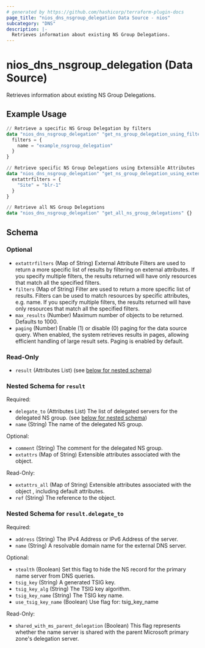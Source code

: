 ```yaml
---
# generated by https://github.com/hashicorp/terraform-plugin-docs
page_title: "nios_dns_nsgroup_delegation Data Source - nios"
subcategory: "DNS"
description: |-
  Retrieves information about existing NS Group Delegations.
---
```


# nios_dns_nsgroup_delegation (Data Source)

Retrieves information about existing NS Group Delegations.

## Example Usage

```terraform
// Retrieve a specific NS Group Delegation by filters
data "nios_dns_nsgroup_delegation" "get_ns_group_delegation_using_filters" {
  filters = {
    name = "example_nsgroup_delegation"
  }
}

// Retrieve specific NS Group Delegations using Extensible Attributes
data "nios_dns_nsgroup_delegation" "get_ns_group_delegation_using_extensible_attributes" {
  extattrfilters = {
    "Site" = "blr-1"
  }
}

// Retrieve all NS Group Delegations
data "nios_dns_nsgroup_delegation" "get_all_ns_group_delegations" {}
```

<!-- schema generated by tfplugindocs -->
## Schema

### Optional

- `extattrfilters` (Map of String) External Attribute Filters are used to return a more specific list of results by filtering on external attributes. If you specify multiple filters, the results returned will have only resources that match all the specified filters.
- `filters` (Map of String) Filter are used to return a more specific list of results. Filters can be used to match resources by specific attributes, e.g. name. If you specify multiple filters, the results returned will have only resources that match all the specified filters.
- `max_results` (Number) Maximum number of objects to be returned. Defaults to 1000.
- `paging` (Number) Enable (1) or disable (0) paging for the data source query. When enabled, the system retrieves results in pages, allowing efficient handling of large result sets. Paging is enabled by default.

### Read-Only

- `result` (Attributes List) (see [below for nested schema](#nestedatt--result))

<a id="nestedatt--result"></a>
### Nested Schema for `result`

Required:

- `delegate_to` (Attributes List) The list of delegated servers for the delegated NS group. (see [below for nested schema](#nestedatt--result--delegate_to))
- `name` (String) The name of the delegated NS group.

Optional:

- `comment` (String) The comment for the delegated NS group.
- `extattrs` (Map of String) Extensible attributes associated with the object.

Read-Only:

- `extattrs_all` (Map of String) Extensible attributes associated with the object , including default attributes.
- `ref` (String) The reference to the object.

<a id="nestedatt--result--delegate_to"></a>
### Nested Schema for `result.delegate_to`

Required:

- `address` (String) The IPv4 Address or IPv6 Address of the server.
- `name` (String) A resolvable domain name for the external DNS server.

Optional:

- `stealth` (Boolean) Set this flag to hide the NS record for the primary name server from DNS queries.
- `tsig_key` (String) A generated TSIG key.
- `tsig_key_alg` (String) The TSIG key algorithm.
- `tsig_key_name` (String) The TSIG key name.
- `use_tsig_key_name` (Boolean) Use flag for: tsig_key_name

Read-Only:

- `shared_with_ms_parent_delegation` (Boolean) This flag represents whether the name server is shared with the parent Microsoft primary zone's delegation server.
